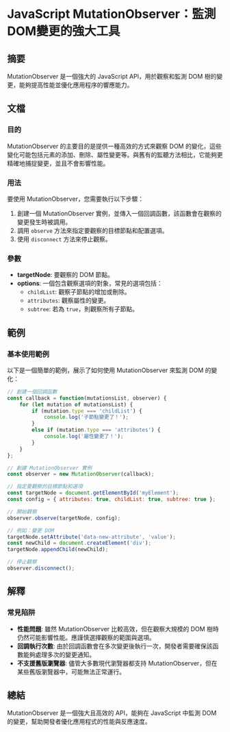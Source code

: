 <!--
Meta Description: # JavaScript MutationObserver：監測DOM變更的強大工具 ## 摘要 MutationObserver 是一個強大的 JavaScript API，用於觀察和監測 DOM 樹的變更，能夠提高性能並優化應用程序的響應能力。 ## 文檔 ### 目的 MutationObse...
Meta Keywords: mutationobserver, dom, targetnode, const, javascript
-->

# JavaScript MutationObserver：監測DOM變更的強大工具

## 摘要
MutationObserver 是一個強大的 JavaScript API，用於觀察和監測 DOM 樹的變更，能夠提高性能並優化應用程序的響應能力。

## 文檔

### 目的
MutationObserver 的主要目的是提供一種高效的方式來觀察 DOM 的變化，這些變化可能包括元素的添加、刪除、屬性變更等。與舊有的監聽方法相比，它能夠更精確地捕捉變更，並且不會影響性能。

### 用法
要使用 MutationObserver，您需要執行以下步驟：

1. 創建一個 MutationObserver 實例，並傳入一個回調函數，該函數會在觀察的變更發生時被調用。
2. 調用 `observe` 方法來指定要觀察的目標節點和配置選項。
3. 使用 `disconnect` 方法來停止觀察。

### 參數
- **targetNode**: 要觀察的 DOM 節點。
- **options**: 一個包含觀察選項的對象，常見的選項包括：
  - `childList`: 觀察子節點的增加或刪除。
  - `attributes`: 觀察屬性的變更。
  - `subtree`: 若為 `true`，則觀察所有子節點。

## 範例

### 基本使用範例
以下是一個簡單的範例，展示了如何使用 MutationObserver 來監測 DOM 的變化：

```javascript
// 創建一個回調函數
const callback = function(mutationsList, observer) {
    for (let mutation of mutationsList) {
        if (mutation.type === 'childList') {
            console.log('子節點變更了！');
        }
        else if (mutation.type === 'attributes') {
            console.log('屬性變更了！');
        }
    }
};

// 創建 MutationObserver 實例
const observer = new MutationObserver(callback);

// 指定要觀察的目標節點和選項
const targetNode = document.getElementById('myElement');
const config = { attributes: true, childList: true, subtree: true };

// 開始觀察
observer.observe(targetNode, config);

// 例如：變更 DOM
targetNode.setAttribute('data-new-attribute', 'value');
const newChild = document.createElement('div');
targetNode.appendChild(newChild);

// 停止觀察
observer.disconnect();
```

## 解釋
### 常見陷阱
- **性能問題**: 雖然 MutationObserver 比較高效，但在觀察大規模的 DOM 樹時仍然可能影響性能。應謹慎選擇觀察的範圍與選項。
- **回調執行次數**: 由於回調函數會在多次變更後執行一次，開發者需要確保該函數能夠處理多次的變更通知。
- **不支援舊版瀏覽器**: 儘管大多數現代瀏覽器都支持 MutationObserver，但在某些舊版瀏覽器中，可能無法正常運行。

## 總結
MutationObserver 是一個強大且高效的 API，能夠在 JavaScript 中監測 DOM 的變更，幫助開發者優化應用程式的性能與反應速度。